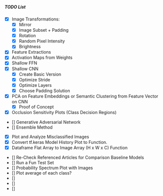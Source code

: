 ##### TODO List

- [X] Image Transformations:
  - [X] Mirror
  - [X] Image Subset + Padding
  - [X] Rotation
  - [X] Random Pixel Intensity
  - [X] Brightness
- [X] Feature Extractions
- [X] Activation Maps from Weights
- [X] Shallow FFN
- [X] Shallow CNN
  - [X] Create Basic Version
  - [X] Optimize Stride
  - [X] Optimize Layers
  - [X] Choose Padding Solution
- [X] PCA on Feature Embeddings or Semantic Clustering from Feature Vector on CNN
  - [X] Proof of Concept
- [X] Occlusion Sensitivity Plots (Class Decision Regions)
- [] Generative Adversarial Network
- [] Ensemble Method
- [X] Plot and Analyze Misclassified Images
- [X] Convert tf.keras Model History Plot to Function.
- [X] Dataframe Flat Array to Image Array (H x W x C) Function
- [] Re-Check Referenced Articles for Comparison Baseline Models
- [] Run a Fun Test Set
- [] Probability Spectrum Plot with Images
- [] Plot average of each class?
- []
- []
- []